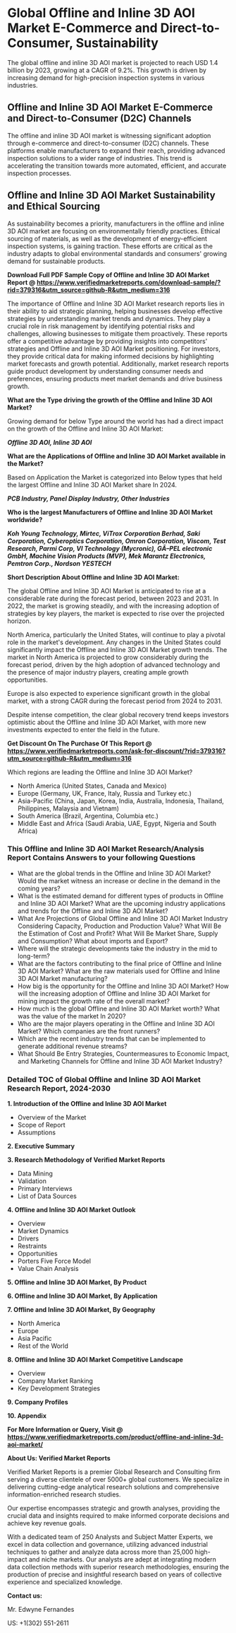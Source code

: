 <h1>Global Offline and Inline 3D AOI Market E-Commerce and Direct-to-Consumer, Sustainability</h1><p class=""><p>The global offline and inline 3D AOI market is projected to reach USD 1.4 billion by 2023, growing at a CAGR of 9.2%. This growth is driven by increasing demand for high-precision inspection systems in various industries.</p><h2>Offline and Inline 3D AOI Market E-Commerce and Direct-to-Consumer (D2C) Channels</h2><p>The offline and inline 3D AOI market is witnessing significant adoption through e-commerce and direct-to-consumer (D2C) channels. These platforms enable manufacturers to expand their reach, providing advanced inspection solutions to a wider range of industries. This trend is accelerating the transition towards more automated, efficient, and accurate inspection processes.</p><h2>Offline and Inline 3D AOI Market Sustainability and Ethical Sourcing</h2><p>As sustainability becomes a priority, manufacturers in the offline and inline 3D AOI market are focusing on environmentally friendly practices. Ethical sourcing of materials, as well as the development of energy-efficient inspection systems, is gaining traction. These efforts are critical as the industry adapts to global environmental standards and consumers' growing demand for sustainable products.</p></p><p class=""><strong>Download Full PDF Sample Copy of Offline and Inline 3D AOI Market Report @ <a href="https://www.verifiedmarketreports.com/download-sample/?rid=379316&utm_source=github-R&utm_medium=316" target="_blank">https://www.verifiedmarketreports.com/download-sample/?rid=379316&utm_source=github-R&utm_medium=316</a></strong></p><p>The importance of&nbsp;Offline and Inline 3D AOI Market research reports lies in their ability to aid strategic planning, helping businesses develop effective strategies by understanding market trends and dynamics. They play a crucial role in risk management by identifying potential risks and challenges, allowing businesses to mitigate them proactively. These reports offer a competitive advantage by providing insights into competitors' strategies and Offline and Inline 3D AOI Market positioning. For investors, they provide critical data for making informed decisions by highlighting market forecasts and growth potential. Additionally, market research reports guide product development by understanding consumer needs and preferences, ensuring products meet market demands and drive business growth.</p><p><strong>What are the&nbsp;Type driving the growth of the Offline and Inline 3D AOI Market?</strong></p><p id="" class="">Growing demand for below Type around the world has had a direct impact on the growth of the Offline and Inline 3D AOI Market:</p><p class=""><em><strong>Offline 3D AOI, Inline 3D AOI</strong></em></p><p class=""><strong>What are the&nbsp;Applications&nbsp;of Offline and Inline 3D AOI Market available in the Market?</strong></p><p id="" class="">Based on Application the Market is categorized into Below types that held the largest Offline and Inline 3D AOI Market share In 2024.</p><p class=""><em><strong>PCB Industry, Panel Display Industry, Other Industries</strong></em></p><p class=""><strong>Who is the largest Manufacturers of Offline and Inline 3D AOI Market worldwide?</strong></p><p><em><strong>Koh Young Technology, Mirtec, ViTrox Corporation Berhad, Saki Corporation, Cyberoptics Corporation, Omron Corporation, Viscom, Test Research, Parmi Corp, VI Technology (Mycronic), GÃ–PEL electronic GmbH, Machine Vision Products (MVP), Mek Marantz Electronics, Pemtron Corp., Nordson YESTECH</strong></em></p><p id="" class=""><strong>Short Description About Offline and Inline 3D AOI Market:</strong></p><p>The global Offline and Inline 3D AOI Market is anticipated to rise at a considerable rate during the forecast period, between 2023 and 2031. In 2022, the market is growing steadily, and with the increasing adoption of strategies by key players, the market is expected to rise over the projected horizon.</p><p>North America, particularly the United States, will continue to play a pivotal role in the market's development. Any changes in the United States could significantly impact the Offline and Inline 3D AOI Market growth trends. The market in North America is projected to grow considerably during the forecast period, driven by the high adoption of advanced technology and the presence of major industry players, creating ample growth opportunities.</p><p>Europe is also expected to experience significant growth in the global market, with a strong CAGR during the forecast period from 2024 to 2031.</p><p>Despite intense competition, the clear global recovery trend keeps investors optimistic about the Offline and Inline 3D AOI Market, with more new investments expected to enter the field in the future.</p><p id="" class=""><strong>Get Discount On The Purchase Of This Report @ <a href="https://www.verifiedmarketreports.com/ask-for-discount/?rid=379316?utm_source=github-R&utm_medium=316" target="_blank">https://www.verifiedmarketreports.com/ask-for-discount/?rid=379316?utm_source=github-R&utm_medium=316</a></strong></p><p class="">Which regions are leading the Offline and Inline 3D AOI Market?</p><ul><li>North America (United States, Canada and Mexico)</li><li>Europe (Germany, UK, France, Italy, Russia and Turkey etc.)</li><li>Asia-Pacific (China, Japan, Korea, India, Australia, Indonesia, Thailand, Philippines, Malaysia and Vietnam)</li><li>South America (Brazil, Argentina, Columbia etc.)</li><li>Middle East and Africa (Saudi Arabia, UAE, Egypt, Nigeria and South Africa)</li></ul><h3 id="" class="">This Offline and Inline 3D AOI Market Research/Analysis Report Contains Answers to your following Questions</h3><ul><li>What are the global trends in the Offline and Inline 3D AOI Market? Would the market witness an increase or decline in the demand in the coming years?</li><li>What is the estimated demand for different types of products in Offline and Inline 3D AOI Market? What are the upcoming industry applications and trends for the Offline and Inline 3D AOI Market?</li><li>What Are Projections of Global Offline and Inline 3D AOI Market Industry Considering Capacity, Production and Production Value? What Will Be the Estimation of Cost and Profit? What Will Be Market Share, Supply and Consumption? What about imports and Export?</li><li>Where will the strategic developments take the industry in the mid to long-term?</li><li>What are the factors contributing to the final price of Offline and Inline 3D AOI Market? What are the raw materials used for Offline and Inline 3D AOI Market manufacturing?</li><li>How big is the opportunity for the Offline and Inline 3D AOI Market? How will the increasing adoption of Offline and Inline 3D AOI Market for mining impact the growth rate of the overall market?</li><li>How much is the global Offline and Inline 3D AOI Market worth? What was the value of the market In 2020?</li><li>Who are the major players operating in the Offline and Inline 3D AOI Market? Which companies are the front runners?</li><li>Which are the recent industry trends that can be implemented to generate additional revenue streams?</li><li>What Should Be Entry Strategies, Countermeasures to Economic Impact, and Marketing Channels for Offline and Inline 3D AOI Market Industry?</li></ul><h3 id="" class="">Detailed TOC of Global Offline and Inline 3D AOI Market Research Report, 2024-2030</h3><p id="" class=""><strong>1. Introduction of the Offline and Inline 3D AOI Market</strong></p><ul><li>Overview of the Market</li><li>Scope of Report</li><li>Assumptions</li></ul><p id="" class=""><strong>2. Executive Summary</strong></p><p id="" class=""><strong>3. Research Methodology of Verified Market Reports</strong></p><ul><li>Data Mining</li><li>Validation</li><li>Primary Interviews</li><li>List of Data Sources</li></ul><p id="" class=""><strong>4. Offline and Inline 3D AOI Market Outlook</strong></p><ul><li>Overview</li><li>Market Dynamics</li><li>Drivers</li><li>Restraints</li><li>Opportunities</li><li>Porters Five Force Model</li><li>Value Chain Analysis</li></ul><p id="" class=""><strong>5. Offline and Inline 3D AOI Market, By Product</strong></p><p id="" class=""><strong>6. Offline and Inline 3D AOI Market, By Application</strong></p><p id="" class=""><strong>7. Offline and Inline 3D AOI Market, By Geography</strong></p><ul><li>North America</li><li>Europe</li><li>Asia Pacific</li><li>Rest of the World</li></ul><p id="" class=""><strong>8. Offline and Inline 3D AOI Market Competitive Landscape</strong></p><ul><li>Overview</li><li>Company Market Ranking</li><li>Key Development Strategies</li></ul><p id="" class=""><strong>9. Company Profiles</strong></p><p id="" class=""><strong>10. Appendix</strong></p><p id="" class=""><strong>For More Information or Query, Visit @ <a href="https://www.verifiedmarketreports.com/product/offline-and-inline-3d-aoi-market/" target="_blank">https://www.verifiedmarketreports.com/product/offline-and-inline-3d-aoi-market/</a></strong></p><p id="" class=""><strong>About Us: Verified Market Reports</strong></p><p id="" class="">Verified Market Reports is a premier Global Research and Consulting firm serving a diverse clientele of over 5000+ global customers. We specialize in delivering cutting-edge analytical research solutions and comprehensive information-enriched research studies.</p><p id="" class="">Our expertise encompasses strategic and growth analyses, providing the crucial data and insights required to make informed corporate decisions and achieve key revenue goals.</p><p id="" class="">With a dedicated team of 250 Analysts and Subject Matter Experts, we excel in data collection and governance, utilizing advanced industrial techniques to gather and analyze data across more than 25,000 high-impact and niche markets. Our analysts are adept at integrating modern data collection methods with superior research methodologies, ensuring the production of precise and insightful research based on years of collective experience and specialized knowledge.</p><p id="" class=""><strong>Contact us:</strong></p><p id="" class="">Mr. Edwyne Fernandes</p><p id="" class="">US: +1(302) 551-2611</p>